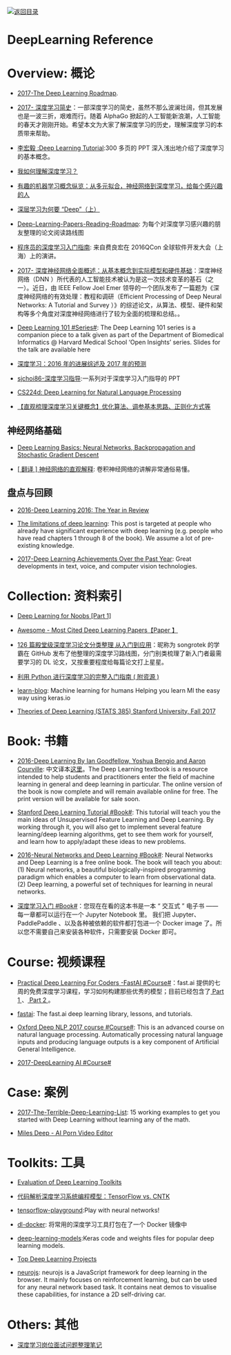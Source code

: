 [![返回目录](https://parg.co/UGo)](https://github.com/wxyyxc1992/Awesome-Links)

# DeepLearning Reference

# Overview: 概论

* [2017-The Deep Learning Roadmap](https://medium.com/intuitionmachine/the-deep-learning-roadmap-f0b4cac7009a).

* [2017- 深度学习简史](http://6me.us/d3t)：一部深度学习的简史，虽然不那么波澜壮阔，但其发展也是一波三折，艰难而行。随着 AlphaGo 掀起的人工智能新浪潮，人工智能的春天才刚刚开始。希望本文为大家了解深度学习的历史，理解深度学习的本质带来帮助。

* [李宏毅 :Deep Learning Tutorial](https://drive.wps.cn/view/l/a034b6d643e7455fa1b533ded239acd1):300 多页的 PPT 深入浅出地介绍了深度学习的基本概念。

- [我如何理解深度学习？](http://www.afenxi.com/post/38176)

- [有趣的机器学习概念纵览：从多元拟合，神经网络到深度学习，给每个感兴趣的人](https://segmentfault.com/a/1190000005746236)

- [深层学习为何要 “Deep”（上）](https://zhuanlan.zhihu.com/p/22888385)

- [Deep-Learning-Papers-Reading-Roadmap](https://github.com/songrotek/Deep-Learning-Papers-Reading-Roadmap): 为每个对深度学习感兴趣的朋友整理的论文阅读路线图

* [程序员的深度学习入门指南](http://mp.weixin.qq.com/s?__biz=MzA4ODMwMDcxMQ==&mid=2650891687&idx=1&sn=5cacb7cc40907c4b3080f95a2f007396&chksm=8bd9886fbcae0179ffb26e77cf448827870827fb24c3b4c6df7889f46ae59955f278eccba19a&mpshare=1&scene=2&srcid=1107xRQnB44aPEpI8Tvtatls&from=timeline&isappinstalled=0#wechat_redirect): 来自费良宏在 2016QCon 全球软件开发大会（上海）上的演讲。

* [2017- 深度神经网络全面概述：从基本概念到实际模型和硬件基础](https://parg.co/bC6)：深度神经网络（DNN ）所代表的人工智能技术被认为是这一次技术变革的基石（之一）。近日，由 IEEE Fellow Joel Emer 领导的一个团队发布了一篇题为《深度神经网络的有效处理：教程和调研（Efficient Processing of Deep Neural Networks: A Tutorial and Survey ）》的综述论文，从算法、模型、硬件和架构等多个角度对深度神经网络进行了较为全面的梳理和总结。。

- [Deep Learning 101 #Series#](http://beamandrew.github.io/deeplearning/2017/02/23/deep_learning_101_part1.html): The Deep Learning 101 series is a companion piece to a talk given as part of the Department of Biomedical Informatics @ Harvard Medical School ‘Open Insights’ series. Slides for the talk are available here

- [深度学习：2016 年的进展综述及 2017 年的预测 ](http://mp.weixin.qq.com/s?__biz=MzA5NzkxMzg1Nw==&mid=2653161579&idx=1&sn=e1d157cb4c6e9610be78ebf79eb4379c&chksm=8b493505bc3ebc1323b2d0a673e479d4bb9321748c62c9ad613260936849ea76c48902249868#rd)

- [sjchoi86-深度学习指导](https://github.com/sjchoi86/dl_tutorials):一系列对于深度学习入门指导的 PPT

- [CS224d: Deep Learning for Natural Language Processing](http://cs224d.stanford.edu/syllabus.html)

- [【直观梳理深度学习关键概念】优化算法、调参基本思路、正则化方式等](https://mp.weixin.qq.com/s/GYno7htF_-Hw4UN_Nc2etg)

## 神经网络基础

* [Deep Learning Basics: Neural Networks, Backpropagation and Stochastic Gradient Descent](http://alexminnaar.com/deep-learning-basics-neural-networks-backpropagation-and-stochastic-gradient-descent.html)

* [[ 翻译 ] 神经网络的直观解释](http://www.hackcv.com/index.php/archives/104/): 卷积神经网络的讲解非常通俗易懂。

## 盘点与回顾

* [2016-Deep Learning 2016: The Year in Review](http://www.deeplearningweekly.com/blog/deep-learning-2016-the-year-in-review)

- [The limitations of deep learning](https://blog.keras.io/the-limitations-of-deep-learning.html): This post is targeted at people who already have significant experience with deep learning (e.g. people who have read chapters 1 through 8 of the book). We assume a lot of pre-existing knowledge.

- [2017-Deep Learning Achievements Over the Past Year](https://parg.co/UCI): Great developments in text, voice, and computer vision technologies.

# Collection: 资料索引

* [Deep Learning for Noobs [Part 1]](https://hackernoon.com/supervised-deep-learning-in-image-classification-for-noobs-part-1-9f831b6d430d#.byiv0mk3u)

- [Awesome - Most Cited Deep Learning Papers【Paper 】](https://github.com/terryum/awesome-deep-learning-papers)

- [126 篇殿堂级深度学习论文分类整理 从入门到应用](https://zhuanlan.zhihu.com/p/25549497)：昵称为 songrotek 的学霸在 GitHub 发布了他整理的深度学习路线图，分门别类梳理了新入门者最需要学习的 DL 论文，又按重要程度给每篇论文打上星星。

- [利用 Python 进行深度学习的完整入门指南 ( 附资源 )](http://6me.us/uSk)

- [learn-blog](https://github.com/ironman5366/learn-blog): Machine learning for humans Helping you learn Ml the easy way using keras.io

- [Theories of Deep Learning (STATS 385) Stanford University, Fall 2017](https://stats385.github.io/)

# Book: 书籍

* [2016-Deep Learning By Ian Goodfellow, Yoshua Bengio and Aaron Courville](https://github.com/HFTrader/DeepLearningBook): 中文译本[这里](https://pan.baidu.com/s/1o8boqdc)。The Deep Learning textbook is a resource intended to help students and practitioners enter the field of machine learning in general and deep learning in particular. The online version of the book is now complete and will remain available online for free. The print version will be available for sale soon.

* [Stanford Deep Learning Tutorial #Book#](http://deeplearning.stanford.edu/tutorial/): This tutorial will teach you the main ideas of Unsupervised Feature Learning and Deep Learning. By working through it, you will also get to implement several feature learning/deep learning algorithms, get to see them work for yourself, and learn how to apply/adapt these ideas to new problems.

* [2016-Neural Networks and Deep Learning #Book#](http://neuralnetworksanddeeplearning.com/): Neural Networks and Deep Learning is a free online book. The book will teach you about: (1) Neural networks, a beautiful biologically-inspired programming paradigm which enables a computer to learn from observational data. (2) Deep learning, a powerful set of techniques for learning in neural networks.

* [深度学习入门 #Book#](https://github.com/PaddlePaddle/book/blob/develop/README.md)：您现在在看的这本书是一本 “ 交互式 ” 电子书 —— 每一章都可以运行在一个 Jupyter Notebook 里。 我们把 Jupyter、PaddlePaddle 、以及各种被依赖的软件都打包进一个 Docker image 了。所以您不需要自己来安装各种软件，只需要安装 Docker 即可。

# Course: 视频课程

* [Practical Deep Learning For Coders -FastAI #Course#](http://course.fast.ai/index.html)：fast.ai 提供的七周的免费深度学习课程，学习如何构建那些优秀的模型；目前已经包含了[ Part 1 ](http://course.fast.ai/)、[ Part 2 ](http://course.fast.ai/part2.html)。

* [fastai](https://github.com/fastai/fastai): The fast.ai deep learning library, lessons, and tutorials.

- [Oxford Deep NLP 2017 course #Course#](https://github.com/oxford-cs-deepnlp-2017/lectures): This is an advanced course on natural language processing. Automatically processing natural language inputs and producing language outputs is a key component of Artificial General Intelligence.

- [2017-DeepLearning AI #Course#](https://github.com/fastai/fastai)

# Case: 案例

* [2017-The-Terrible-Deep-Learning-List](https://github.com/samdeeplearning/The-Terrible-Deep-Learning-List): 15 working examples to get you started with Deep Learning without learning any of the math.

* [Miles Deep - AI Porn Video Editor](https://github.com/ryanjay0/miles-deep)

# Toolkits: 工具

* [Evaluation of Deep Learning Toolkits](https://github.com/zer0n/deepframeworks)

* [代码解析深度学习系统编程模型：TensorFlow vs. CNTK](http://geek.csdn.net/news/detail/62429)

* [tensorflow-playground](https://github.com/tensorflow/playground):Play with neural networks!

* [dl-docker](https://github.com/saiprashanths/dl-docker): 将常用的深度学习工具打包在了一个 Docker 镜像中

- [deep-learning-models](https://github.com/fchollet/deep-learning-models):Keras code and weights files for popular deep learning models.

- [Top Deep Learning Projects](https://github.com/aymericdamien/TopDeepLearning)

- [neurojs](https://github.com/janhuenermann/neurojs): neurojs is a JavaScript framework for deep learning in the browser. It mainly focuses on reinforcement learning, but can be used for any neural network based task. It contains neat demos to visualise these capabilities, for instance a 2D self-driving car.

# Others: 其他

* [深度学习岗位面试问题整理笔记](https://zhuanlan.zhihu.com/p/25005808)
